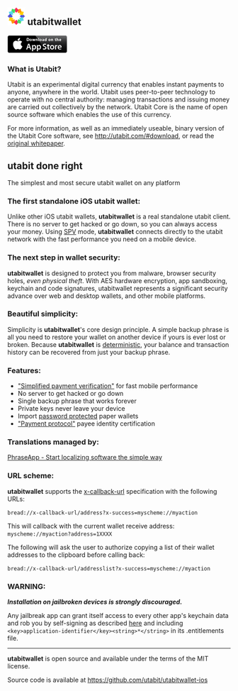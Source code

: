 ![U](/images/icon.png) utabitwallet
----------------------------------

[![download](/images/Download_on_the_App_Store_Badge_US-UK_135x40.png)](https://itunes.apple.com/app/utabitwallet/id000000000)

### What is Utabit?

Utabit is an experimental digital currency that enables instant payments to
anyone, anywhere in the world. Utabit uses peer-to-peer technology to operate
with no central authority: managing transactions and issuing money are carried
out collectively by the network. Utabit Core is the name of open source
software which enables the use of this currency.

For more information, as well as an immediately useable, binary version of
the Utabit Core software, see http://utabit.com/#download, or read the
[original whitepaper](http://utabit.com/?page_id=6091).

## utabit done right

The simplest and most secure utabit wallet on any platform


### The first standalone iOS utabit wallet:

Unlike other iOS utabit wallets, **utabitwallet** is a real standalone utabit client. There is no server to get hacked or go down, so you can always access your money. Using [SPV](https://en.bitcoin.it/wiki/Thin_Client_Security#Header-Only_Clients) mode, **utabitwallet** connects directly to the utabit network with the fast performance you need on a mobile device.

### The next step in wallet security:

**utabitwallet** is designed to protect you from malware, browser security holes, *even physical theft*. With AES hardware encryption, app sandboxing, keychain and code signatures, utabitwallet represents a significant security advance over web and desktop wallets, and other mobile platforms.

### Beautiful simplicity:

Simplicity is **utabitwallet**'s core design principle. A simple backup phrase is all you need to restore your wallet on another device if yours is ever lost or broken.  Because **utabitwallet** is [deterministic](https://github.com/bitcoin/bips/blob/master/bip-0032.mediawiki), your balance and transaction history can be recovered from just your backup phrase.


### Features:

- ["Simplified payment verification"](https://github.com/bitcoin/bips/blob/master/bip-0037.mediawiki) for fast mobile performance
- No server to get hacked or go down
- Single backup phrase that works forever
- Private keys never leave your device
- Import [password protected](https://github.com/bitcoin/bips/blob/master/bip-0038.mediawiki) paper wallets
- ["Payment protocol"](https://github.com/bitcoin/bips/blob/master/bip-0070.mediawiki) payee identity certification

### Translations managed by:

[PhraseApp - Start localizing software the simple way](https://phraseapp.com)

### URL scheme:

**utabitwallet** supports the [x-callback-url](http://x-callback-url.com) specification with the following URLs:

```
bread://x-callback-url/address?x-success=myscheme://myaction
```

This will callback with the current wallet receive address: `myscheme://myaction?address=1XXXX`

The following will ask the user to authorize copying a list of their wallet addresses to the clipboard before calling back:

```
bread://x-callback-url/addresslist?x-success=myscheme://myaction
```

### WARNING:

***Installation on jailbroken devices is strongly discouraged.***

Any jailbreak app can grant itself access to every other app's keychain data and rob you by self-signing as described [here](http://www.saurik.com/id/8) and including `<key>application-identifier</key><string>*</string>` in its .entitlements file.

---

**utabitwallet** is open source and available under the terms of the MIT license.

Source code is available at https://github.com/utabit/utabitwallet-ios
